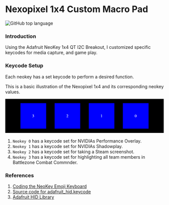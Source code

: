 
# Nexopixel 1x4 Custom Macro Pad

![GitHub top language](https://img.shields.io/github/languages/top/HerndonE/Nexopixel-1x4-Custom-Macro-Pad)

### Introduction
Using the Adafruit NeoKey 1x4 QT I2C Breakout, I customized specific keycodes for media capture, and game play.

### Keycode Setup
Each neokey has a set keycode to perform a desired function.

This is a basic illustration of the Nexopixel 1x4 and its corresponding neokey values.


![](https://github.com/HerndonE/Nexopixel-1x4-Custom-Macro-Pad/blob/main/Images/keycodeDrawing.png)


1. ```Neokey 0``` has a keycode set for NVIDIAs Performance Overlay.
2. ```Neokey 1``` has a keycode set for NVIDIAs Shadowplay.
3. ```Neokey 2``` has a keycode set for taking a Steam screenshot.
4. ```Neokey 3``` has a keycode set for highlighting all team members in Battlezone Combat Commnder.

### References
1. [Coding the NeoKey Emoji Keyboard](https://learn.adafruit.com/neokey-emoji-keyboard/coding-the-neokey-emoji-keyboard)
2. [Source code for adafruit_hid.keycode](https://docs.circuitpython.org/projects/hid/en/latest/_modules/adafruit_hid/keycode.html)
3. [Adafruit HID Library](https://docs.circuitpython.org/projects/hid/en/4.1.7/api.html)